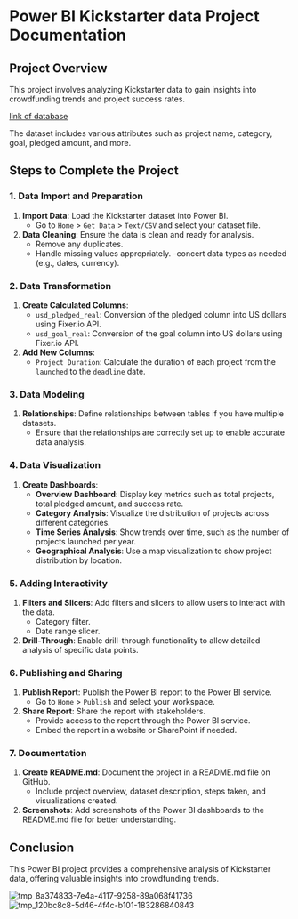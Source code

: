 
# Power BI Kickstarter data Project Documentation

## Project Overview
This project involves analyzing Kickstarter data to gain insights into crowdfunding trends and project success rates. 

[link of database](https://www.kaggle.com/datasets/kemical/kickstarter-projects/data)

The dataset includes various attributes such as project name, category, goal, pledged amount, and more.

## Steps to Complete the Project

### 1. Data Import and Preparation
1. **Import Data**: Load the Kickstarter dataset into Power BI.
   - Go to `Home` > `Get Data` > `Text/CSV` and select your dataset file.
2. **Data Cleaning**: Ensure the data is clean and ready for analysis.
   - Remove any duplicates.
   - Handle missing values appropriately.
   -concert data types as needed (e.g., dates, currency).

### 2. Data Transformation
1. **Create Calculated Columns**:
   - `usd_pledged_real`: Conversion of the pledged column into US dollars using Fixer.io API.
   - `usd_goal_real`: Conversion of the goal column into US dollars using Fixer.io API.
2. **Add New Columns**:
   - `Project Duration`: Calculate the duration of each project from the `launched` to the `deadline` date.

### 3. Data Modeling
1. **Relationships**: Define relationships between tables if you have multiple datasets.
   - Ensure that the relationships are correctly set up to enable accurate data analysis.

### 4. Data Visualization
1. **Create Dashboards**:
   - **Overview Dashboard**: Display key metrics such as total projects, total pledged amount, and success rate.
   - **Category Analysis**: Visualize the distribution of projects across different categories.
   - **Time Series Analysis**: Show trends over time, such as the number of projects launched per year.
   - **Geographical Analysis**: Use a map visualization to show project distribution by location.

### 5. Adding Interactivity
1. **Filters and Slicers**: Add filters and slicers to allow users to interact with the data.
   - Category filter.
   - Date range slicer.
2. **Drill-Through**: Enable drill-through functionality to allow detailed analysis of specific data points.

### 6. Publishing and Sharing
1. **Publish Report**: Publish the Power BI report to the Power BI service.
   - Go to `Home` > `Publish` and select your workspace.
2. **Share Report**: Share the report with stakeholders.
   - Provide access to the report through the Power BI service.
   - Embed the report in a website or SharePoint if needed.

### 7. Documentation
1. **Create README.md**: Document the project in a README.md file on GitHub.
   - Include project overview, dataset description, steps taken, and visualizations created.
2. **Screenshots**: Add screenshots of the Power BI dashboards to the README.md file for better understanding.

## Conclusion
This Power BI project provides a comprehensive analysis of Kickstarter data, offering valuable insights into crowdfunding trends. 

![tmp_8a374833-7e4a-4117-9258-89a068f41736](https://github.com/user-attachments/assets/98e7c1b7-ce68-44a6-aeed-0e083a61b338)
![tmp_120bc8c8-5d46-4f4c-b101-183286840843](https://github.com/user-attachments/assets/38646206-7f28-442a-8c1b-9cfb1da7c7b3)

